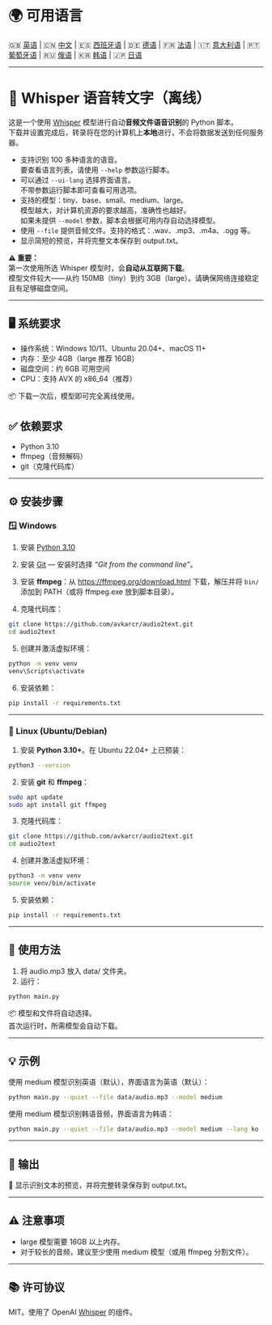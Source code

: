 # 🌍 可用语言

🇬🇧 [英语](README.md) | 🇨🇳 [中文](README_ZH.md) | 🇪🇸 [西班牙语](README_ES.md) | 🇩🇪 [德语](README_DE.md) | 🇫🇷 [法语](README_FR.md) | 🇮🇹 [意大利语](README_IT.md) | 🇵🇹 [葡萄牙语](README_PT.md) | 🇷🇺 [俄语](README_RU.md) | 🇰🇷 [韩语](README_KO.md) | 🇯🇵 [日语](README_JA.md)

---
# 🧠 Whisper 语音转文字（离线）

这是一个使用 [Whisper](https://github.com/openai/whisper) 模型进行自动**音频文件语音识别**的 Python 脚本。  
下载并设置完成后，转录将在您的计算机上**本地**进行，不会将数据发送到任何服务器。

- 支持识别 100 多种语言的语音。  
  要查看语言列表，请使用 `--help` 参数运行脚本。
- 可以通过 `--ui-lang` 选择界面语言。  
  不带参数运行脚本即可查看可用选项。
- 支持的模型：tiny、base、small、medium、large。  
  模型越大，对计算机资源的要求越高，准确性也越好。  
  如果未提供 `--model` 参数，脚本会根据可用内存自动选择模型。
- 使用 `--file` 提供音频文件。支持的格式：.wav、.mp3、.m4a、.ogg 等。  
- 显示简短的预览，并将完整文本保存到 output.txt。

**⚠ 重要：**  
第一次使用所选 Whisper 模型时，会**自动从互联网下载**。  
模型文件较大——从约 150MB（tiny）到约 3GB（large）。请确保网络连接稳定且有足够磁盘空间。

---

## 🖥️ 系统要求
- 操作系统：Windows 10/11、Ubuntu 20.04+、macOS 11+  
- 内存：至少 4GB（large 推荐 16GB）  
- 磁盘空间：约 6GB 可用空间  
- CPU：支持 AVX 的 x86_64（推荐）

📦 下载一次后，模型即可完全离线使用。

## ✅ 依赖要求
- Python 3.10  
- ffmpeg（音频解码）  
- git（克隆代码库）

---

## ⚙️ 安装步骤

### 🪟 Windows

1. 安装 [Python 3.10](https://www.python.org/downloads/)

2. 安装 [Git](https://git-scm.com/download/win) — 安装时选择 *“Git from the command line”*。

3. 安装 **ffmpeg**：从 https://ffmpeg.org/download.html 下载，解压并将 `bin/` 添加到 PATH（或将 ffmpeg.exe 放到脚本目录）。

4. 克隆代码库：
```bash
git clone https://github.com/avkarcr/audio2text.git
cd audio2text
```

5. 创建并激活虚拟环境：
```bash
python -m venv venv
venv\Scripts\activate
```

6. 安装依赖：
```bash
pip install -r requirements.txt
```

---

### 🐧 Linux (Ubuntu/Debian)

1. 安装 **Python 3.10+**。在 Ubuntu 22.04+ 上已预装：
```bash
python3 --version
```

2. 安装 **git** 和 **ffmpeg**：
```bash
sudo apt update
sudo apt install git ffmpeg
```

3. 克隆代码库：
```bash
git clone https://github.com/avkarcr/audio2text.git
cd audio2text
```

4. 创建并激活虚拟环境：
```bash
python3 -m venv venv
source venv/bin/activate
```

5. 安装依赖：
```bash
pip install -r requirements.txt
```

---

## 🚀 使用方法

1. 将 audio.mp3 放入 data/ 文件夹。  
2. 运行：
```bash
python main.py
```

📦 模型和文件将自动选择。  
首次运行时，所需模型会自动下载。

---

## 💡 示例

使用 medium 模型识别英语（默认），界面语言为英语（默认）：
```bash
python main.py --quiet --file data/audio.mp3 --model medium
```
使用 medium 模型识别韩语音频，界面语言为韩语：
```bash
python main.py --quiet --file data/audio.mp3 --model medium --lang ko --ui-lang ko
```

---

## 📄 输出

📝 显示识别文本的预览，并将完整转录保存到 output.txt。

---

## ⚠ 注意事项
- large 模型需要 16GB 以上内存。  
- 对于较长的音频，建议至少使用 medium 模型（或用 ffmpeg 分割文件）。

---

## 📚 许可协议
MIT。使用了 OpenAI [Whisper](https://github.com/openai/whisper) 的组件。
